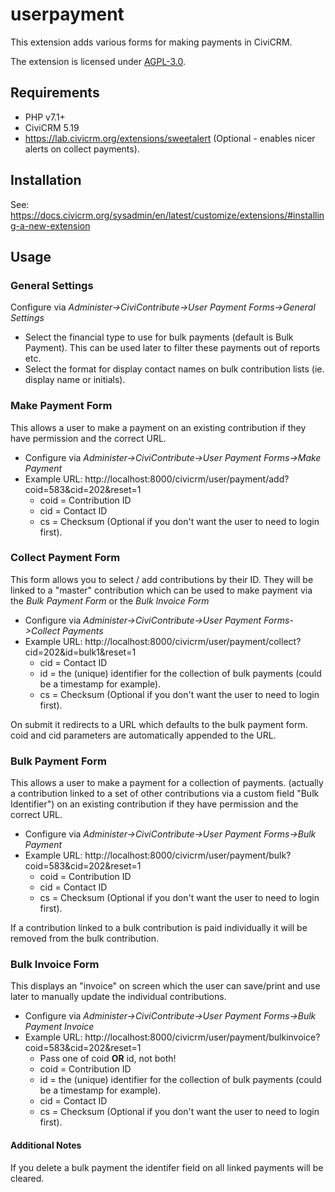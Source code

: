 # userpayment

This extension adds various forms for making payments in CiviCRM.

The extension is licensed under [AGPL-3.0](LICENSE.txt).

## Requirements

* PHP v7.1+
* CiviCRM 5.19
* https://lab.civicrm.org/extensions/sweetalert (Optional - enables nicer alerts on collect payments).

## Installation

See: https://docs.civicrm.org/sysadmin/en/latest/customize/extensions/#installing-a-new-extension

## Usage

### General Settings

Configure via *Administer->CiviContribute->User Payment Forms->General Settings*

* Select the financial type to use for bulk payments (default is Bulk Payment). This can be used later to filter these payments out of reports etc.
* Select the format for display contact names on bulk contribution lists (ie. display name or initials).

### Make Payment Form
This allows a user to make a payment on an existing contribution if they have permission and the correct URL.

* Configure via *Administer->CiviContribute->User Payment Forms->Make Payment*
* Example URL: http://localhost:8000/civicrm/user/payment/add?coid=583&cid=202&reset=1
  * coid = Contribution ID
  * cid = Contact ID
  * cs = Checksum (Optional if you don't want the user to need to login first).

### Collect Payment Form

This form allows you to select / add contributions by their ID. They will be linked to a "master" contribution which
can be used to make payment via the *Bulk Payment Form* or the *Bulk Invoice Form*

* Configure via *Administer->CiviContribute->User Payment Forms->Collect Payments*
* Example URL: http://localhost:8000/civicrm/user/payment/collect?cid=202&id=bulk1&reset=1
  * cid = Contact ID
  * id = the (unique) identifier for the collection of bulk payments (could be a timestamp for example).
  * cs = Checksum (Optional if you don't want the user to need to login first).

On submit it redirects to a URL which defaults to the bulk payment form. coid and cid parameters are automatically appended to the URL.

### Bulk Payment Form
This allows a user to make a payment for a collection of payments.
(actually a contribution linked to a set of other contributions via a custom field "Bulk Identifier")
on an existing contribution if they have permission and the correct URL.

* Configure via *Administer->CiviContribute->User Payment Forms->Bulk Payment*
* Example URL: http://localhost:8000/civicrm/user/payment/bulk?coid=583&cid=202&reset=1
  * coid = Contribution ID
  * cid = Contact ID
  * cs = Checksum (Optional if you don't want the user to need to login first).

If a contribution linked to a bulk contribution is paid individually it will be removed from the bulk contribution.

### Bulk Invoice Form

This displays an "invoice" on screen which the user can save/print and use later to manually update the individual contributions.

* Configure via *Administer->CiviContribute->User Payment Forms->Bulk Payment Invoice*
* Example URL: http://localhost:8000/civicrm/user/payment/bulkinvoice?coid=583&cid=202&reset=1
  * Pass one of coid **OR** id, not both!
  * coid = Contribution ID
  * id = the (unique) identifier for the collection of bulk payments (could be a timestamp for example).
  * cid = Contact ID
  * cs = Checksum (Optional if you don't want the user to need to login first).

#### Additional Notes
If you delete a bulk payment the identifer field on all linked payments will be cleared.
